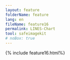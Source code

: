 ```yaml
---
layout: feature
folderName: feature
lang: en
fileName: feature16
permalink: LINES-Chart
tool: safeimagekit
# noBox: true
---
```

{% include feature16.html%}